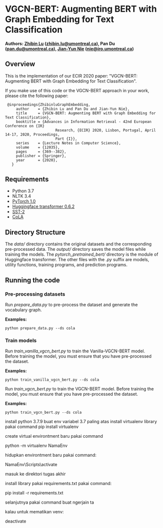 # VGCN-BERT: Augmenting BERT with Graph Embedding for Text Classification

#### Authors: [Zhibin Lu](https://louis-udm.github.io) (zhibin.lu@umontreal.ca), Pan Du (pan.du@umontreal.ca), [Jian-Yun Nie](http://rali.iro.umontreal.ca/nie/jian-yun-nie/) (nie@iro.umontreal.ca)

## Overview
This is the implementation of our ECIR 2020 paper: "VGCN-BERT: Augmenting BERT with Graph Embedding for Text Classification".

If you make use of this code or the VGCN-BERT approach in your work, please cite the following paper:

     @inproceedings{ZhibinluGraphEmbedding,
	     author    = {Zhibin Lu and Pan Du and Jian-Yun Nie},
	     title     = {VGCN-BERT: Augmenting BERT with Graph Embedding for Text Classification},
	     booktitle = {Advances in Information Retrieval - 42nd European Conference on {IR}
                           Research, {ECIR} 2020, Lisbon, Portugal, April 14-17, 2020, Proceedings,
                           Part {I}},
  	     series    = {Lecture Notes in Computer Science},
  	     volume    = {12035},
  	     pages     = {369--382},
  	     publisher = {Springer},
  	     year      = {2020},
	   }

## Requirements
- Python 3.7
- NLTK 3.4
- [PyTorch 1.0](https://pytorch.org)
- [Huggingface transformer 0.6.2](https://github.com/huggingface/transformers/releases/tag/v0.6.2)
- [SST-2](https://github.com/kodenii/BERT-SST2)
- [CoLA](https://github.com/nyu-mll/GLUE-baselines)

## Directory Structure
The *data/* directory contains the original datasets and the corresponding pre-processed data. The *output/* directory saves the model files while training the models. The *pytorch_pretrained_bert/* directory is the module of Huggingface transformer. The other files with the *.py* suffix are models, utility functions, training programs, and prediction programs.

## Running the code

### Pre-processing datasets
Run *prepare_data.py* to pre-process the dataset and generate the vocabulary graph. 

**Examples:**
```
python prepare_data.py --ds cola
```

### Train models

Run *train_vanilla_vgcn_bert.py* to train the Vanilla-VGCN-BERT model. Before training the model, you must ensure that you have pre-processed the dataset.

**Examples:**
```
python train_vanilla_vgcn_bert.py --ds cola
```

Run *train_vgcn_bert.py* to train the VGCN-BERT model. Before training the model, you must ensure that you have pre-processed the dataset.

**Examples:**
```
python train_vgcn_bert.py --ds cola
```

install python 3.7.9
buat env variabel 3.7 paling atas
install virtualenv library pakai command
pip install virtualenv

create virtual environtment baru pakai command

python -m virtualenv NamaEnv

hidupkan environtment baru pakai command:

NamaEnv\Scripts\activate

masuk ke direktori tugas akhir

install library pakai requirements.txt pakai command:

pip install -r requirements.txt

selanjutnya pakai command buat ngerjain ta

kalau untuk mematikan venv:

deactivate
